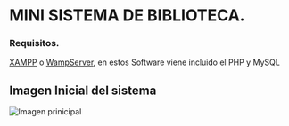 # MINI SISTEMA DE BIBLIOTECA.

### Requisitos.
[XAMPP](https://www.apachefriends.org/es/index.html) o
[WampServer](https://www.wampserver.com/en/), en estos Software viene incluido el PHP y MySQL

## Imagen Inicial del sistema
![Imagen prinicipal](https://user-images.githubusercontent.com/51731637/103143736-53b46900-46fb-11eb-9df3-795ccb3e0b00.PNG)


